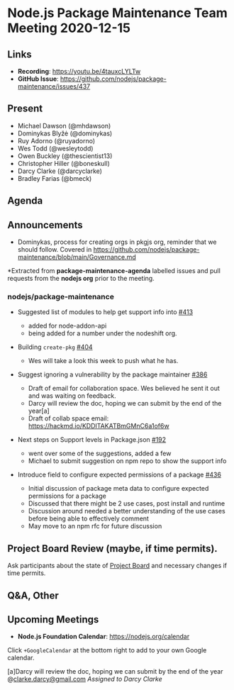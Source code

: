 # Node.js  Package Maintenance Team Meeting 2020-12-15

## Links

* **Recording**: https://youtu.be/4tauxcLYLTw  
* **GitHub Issue**: https://github.com/nodejs/package-maintenance/issues/437

## Present

* Michael Dawson (@mhdawson)
* Dominykas Blyžė (@dominykas)
* Ruy Adorno (@ruyadorno)
* Wes Todd (@wesleytodd)
* Owen Buckley (@thescientist13)
* Christopher Hiller (@boneskull)
* Darcy Clarke (@darcyclarke)
* Bradley Farias (@bmeck) 

## Agenda

## Announcements

* Dominykas, process for creating orgs in pkgjs org, reminder that we should follow. Covered in https://github.com/nodejs/package-maintenance/blob/main/Governance.md
 
*Extracted from **package-maintenance-agenda** labelled issues and pull requests from the **nodejs org** prior to the meeting.

### nodejs/package-maintenance

* Suggested list of modules to help get support info into [#413](https://github.com/nodejs/package-maintenance/issues/413)
  * added for node-addon-api
  * being added for a number under the nodeshift org.

* Building `create-pkg` [#404](https://github.com/nodejs/package-maintenance/issues/404)
  * Wes will take a look this week to push what he has.

* Suggest ignoring a vulnerability by the package maintainer [#386](https://github.com/nodejs/package-maintenance/issues/386)
  * Draft of email for collaboration space. Wes believed he sent it out and was waiting on
    feedback.
  * Darcy will review the doc, hoping we can submit by the end of the year[a]
  * Draft of collab space email: https://hackmd.io/KDDITAKATBmGMnC6a1of6w

* Next steps on Support levels in Package.json [#192](https://github.com/nodejs/package-maintenance/issues/192)
  * went over some of the suggestions, added a few
  * Michael to submit suggestion on npm repo to show the support info

* Introduce field to configure expected permissions of a package [#436](https://github.com/nodejs/package-maintenance/issues/436)
  * Initial discussion of package meta data to configure expected permissions for a package
  * Discussed that there might be 2 use cases, post install and runtime
  * Discussion around needed a better understanding of the use cases before being able to effectively comment
  * May move to an npm rfc for future discussion
## Project Board Review (maybe, if time permits).

Ask participants about the state of [Project Board](https://github.com/nodejs/package-maintenance/projects/1) and necessary changes if time permits.

## Q&A, Other

## Upcoming Meetings

* **Node.js Foundation Calendar**: https://nodejs.org/calendar

Click `+GoogleCalendar` at the bottom right to add to your own Google calendar.




[a]Darcy will review the doc, hoping we can submit by the end of the year @clarke.darcy@gmail.com
_Assigned to Darcy Clarke_

